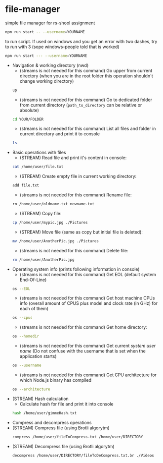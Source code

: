 # file-manager
simple file manager for rs-shool assignment


```bash
npm run start -- --username=YOURNAME
```
to run script. If used on windows and you get an error  with two dashes, try to run with 3 (sope windows-people told that is worked)

```bash
npm run start --- --username=YOURNAME
```


- Navigation & working directory (nwd)
    - (streams is not needed for this command) Go upper from current directory (when you are in the root folder this operation shouldn't change working directory)  
    ```bash
    up
    ```
    - (streams is not needed for this command) Go to dedicated folder from current directory (`path_to_directory` can be relative or absolute)
    ```bash
    cd YOUR/FOLDER
    ```
    - (streams is not needed for this command) List all files and folder in current directory and print it to console
    ```bash
    ls
    ```
- Basic operations with files
    - (STREAM) Read file and print it's content in console: 
    ```bash
    cat /home/user/file.txt
    ```
    - (STREAM) Create empty file in current working directory: 
    ```bash
    add file.txt
    ```
    - (streams is not needed for this command) Rename file: 
    ```bash
    rn /home/user/oldname.txt newname.txt
    ```
    - (STREAM) Copy file: 
    ```bash
    cp /home/user/mypic.jpg ./Pictures
    ```
    - (STREAM) Move file (same as copy but initial file is deleted): 
    ```bash
    mv /home/user/AnotherPic.jpg ./Pictures
    ```
    - (streams is not needed for this command) Delete file: 
    ```bash
    rm /home/user/AnotherPic.jpg
    ```
- Operating system info (prints following information in console)
    - (streams is not needed for this command) Get EOL (default system End-Of-Line)  
    ```bash
    os --EOL
    ```
    - (streams is not needed for this command) Get host machine CPUs info (overall amount of CPUS plus model and clock rate (in GHz) for each of them)  
    ```bash
    os --cpus
    ```
    - (streams is not needed for this command)  Get home directory: 
    ```bash
    os --homedir
    ```
    - (streams is not needed for this command) Get current *system user name* (Do not confuse with the username that is set when the application starts)  
    ```bash
    os --username
    ```
    - (streams is not needed for this command)  Get CPU architecture for which Node.js binary has compiled  
    ```bash
    os --architecture
    ```
- (STREAM) Hash calculation  
    - Calculate hash for file and print it into console  
    ```bash
    hash /home/user/gimmeHash.txt
    ```
- Compress and decompress operations  
- (STREAM) Compress file (using Brotli algorytm)  
    ```bash
    compress /home/user/fileToCompress.txt /home/user/DIRECTORY
    ```
- (STREAM) Decompress file (using Brotli algorytm)  
    ```bash
    decompress /home/user/DIRECTORY/fileToDeCompress.txt.br ./Videos
    ```